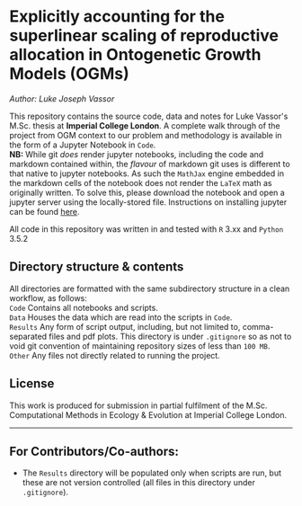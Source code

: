 # Explicitly accounting for the superlinear scaling of reproductive allocation in Ontogenetic Growth Models (OGMs)
*Author: Luke Joseph Vassor*

This repository contains the source code, data and notes for Luke Vassor's M.Sc. thesis at **Imperial College London**.
A complete walk through of the project from OGM context to our problem and methodology is available in the form of a Jupyter Notebook in `Code`. <br/>
**NB:** While git *does* render jupyter notebooks, including the code and markdown contained within, the *flavour* of markdown git uses is different to that native to jupyter notebooks. As such the ```MathJax``` engine embedded in the markdown cells of the notebook does not render the ```LaTeX``` math as originally written. To solve this, please download the notebook and open a jupyter server using the locally-stored file. Instructions on installing jupyter can be found [here](https://jupyter.readthedocs.io/en/latest/install.html).

<!-- ![cover image](./Other/code.jpg) -->

All code in this repository was written in and tested with `R` 3.xx and `Python` 3.5.2

## Directory structure & contents
All directories are formatted with the same subdirectory structure in a clean workflow, as follows:<br/>
`Code` Contains all notebooks and scripts.<br/>
`Data` Houses the data which are read into the scripts in `Code`. <br/>
`Results` Any form of script output, including, but not limited to, comma-separated files and pdf plots. This directory is under `.gitignore` so as not to void git convention of maintaining repository sizes of less than `100 MB`.<br/>
`Other` Any files not directly related to running the project.<br/>

## License

This work is produced for submission in partial fulfilment of the M.Sc. Computational Methods in Ecology & Evolution at Imperial College London. 

---
## For Contributors/Co-authors:

<!-- * Note that the old materials, written in LaTeX, are now in the `archived` directory. -->

* The `Results` directory will be populated only when scripts are run, but these are not version controlled (all files in this directory under `.gitignore`).
